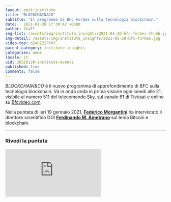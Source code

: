 ```yaml
---
layout: post-institute
title: "BLOCKCHAIN&CO" 
subtitle: "Il programma di BFC Forbes sulla tecnologia blockchain."
date:   2021-01-20 17:30:42 +0100
author: Staff
img-list: /assets/img/institute_insights/2021-01-20-bfc-forbes-thumb.jpg
img-detail: /assets/img/institute_insights/2021-01-20-bfc-forbes.jpg
video-top: oZaUZ2iFK0Y
parent-category: institute-insights
categories: news
locale: it
uid: 20210120-institute-events
published: true
comments: false
---
```

_BLOCKCHAIN&CO_ è il nuovo programma di approfondimento di BFC sulla tecnologia blockchain. Va in onda onda in prima visione ogni lunedì alle 21, visibile al numero 511 del telecomando Sky, sul canale 61 di Tivùsat e online su [Bfcvideo.com](https://2021-01-20-bfc-forbes.com/category/forbes/blockchain-and-co/).

Nella puntata di ieri 19 gennaio 2021, [**Federico Morgantini**](https://www.linkedin.com/in/federico-morgantini/) ha intervistato il direttore scientifico DGI [**Ferdinando M. Ametrano**](https://ametrano.net/) sul tema Bitcoin e blockchain.

---

### Rivedi la puntata

<div class='embed-container'>
    <iframe
        title="vimeo-player"
        src="https://player.vimeo.com/video/501940562"
        allow="accelerometer; autoplay; encrypted-media; gyroscope; picture-in-picture"
        frameborder="0"
        allowfullscreen>
    </iframe>
</div>
